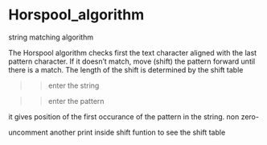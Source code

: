 # Horspool_algorithm
string matching algorithm

The Horspool algorithm checks first the text character aligned with the last
pattern character. If it doesn’t match, move (shift) the pattern forward
until there is a match.
The length of the shift is determined by the shift table

>>enter the string

>>enter the pattern

it gives position of the first occurance of the pattern in the string.
non zero-

uncomment another print inside shift funtion to see the shift table
